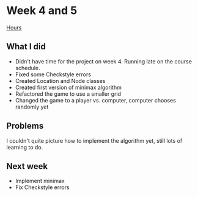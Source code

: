 # Week 4 and 5

[Hours](https://github.com/alanenpa/Connect-Four/blob/main/Documentation/Reports/Hours.md)

## What I did
- Didn't have time for the project on week 4. Running late on the course schedule.
- Fixed some Checkstyle errors
- Created Location and Node classes
- Created first version of minimax algorithm
- Refactored the game to use a smaller grid
- Changed the game to a player vs. computer, computer chooses randomly yet

## Problems
I couldn't quite picture how to implement the algorithm yet, still lots of learning to do.

## Next week
- Implement minimax
- Fix Checkstyle errors